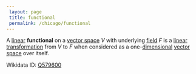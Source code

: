 ```yaml
---
 layout: page
 title: functional
 permalink: /chicago/functional
---
```

A [linear](https://mathgloss.github.io/MathGloss/chicago/linear_transformation) **functional** on a [vector space](https://mathgloss.github.io/MathGloss/chicago/vector_space) $V$ with underlying [field](https://mathgloss.github.io/MathGloss/chicago/field) $F$ is a [linear transformation](https://mathgloss.github.io/MathGloss/chicago/linear_transformation) from $V$ to $F$ when considered as a one-[dimensional](https://mathgloss.github.io/MathGloss/chicago/dimension_of_vector_space) [vector space](https://mathgloss.github.io/MathGloss/chicago/vector_space) over itself.

Wikidata ID: [Q579600](https://www.wikidata.org/wiki/Q579600)